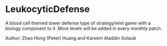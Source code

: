 LeukocyticDefense
=================

A blood cell themed tower defense type of strategy/mini game with a biology component to it. More levels will be added in every monthly patch.

Author: Zhao Hong (Peter) Huang and Kareem Aladdin Golaub
